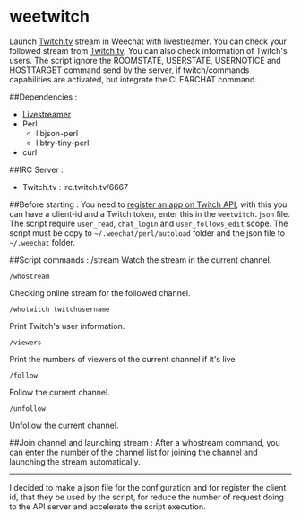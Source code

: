 # weetwitch
Launch [Twitch.tv](http://twitch.tv) stream in Weechat with livestreamer. You can check your followed stream from [Twitch.tv](http://twitch.tv). You can also check information of Twitch's users. The script ignore the ROOMSTATE, USERSTATE, USERNOTICE and HOSTTARGET command send by the server, if twitch/commands capabilities are activated, but integrate the CLEARCHAT command.

##Dependencies :
* [Livestreamer](http://livestreamer.tanuki.se/)
* Perl
   * libjson-perl
   * libtry-tiny-perl
* curl

##IRC Server :
* Twitch.tv : irc.twitch.tv/6667

##Before starting :
You need to [register an app on Twitch API](https://www.twitch.tv/kraken/oauth2/clients/new), with this you can have a client-id and a Twitch token, enter this in the `weetwitch.json` file. The script require `user_read`, `chat_login` and `user_follows_edit` scope. The script must be copy to `~/.weechat/perl/autoload` folder and the json file to `~/.weechat` folder.

##Script commands :
    /stream
Watch the stream in the current channel.

    /whostream
Checking online stream for the followed channel.

    /whotwitch twitchusername
Print Twitch's user information.

    /viewers
Print the numbers of viewers of the current channel if it's live 

    /follow
Follow the current channel.

    /unfollow
Unfollow the current channel.

##Join channel and launching stream :
After a whostream command, you can enter the number of the channel list for joining the channel and launching the stream automatically.

-----
I decided to make a json file for the configuration and for register the client id, that they be used by the script, for reduce the number of request doing to the API server and accelerate the script execution.
